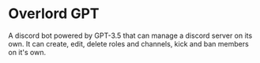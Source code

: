﻿# Overlord GPT

A discord bot powered by GPT-3.5 that can manage a discord server on its own. It can create, edit, delete roles and channels, kick and ban members on it's own.
